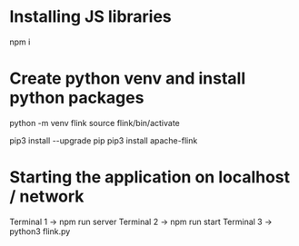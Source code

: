 # Installing JS libraries

npm i

# Create python venv and install python packages

python -m venv flink
source flink/bin/activate

pip3 install --upgrade pip
pip3 install apache-flink

# Starting the application on localhost / network

Terminal 1 -> npm run server
Terminal 2 -> npm run start
Terminal 3 -> python3 flink.py
